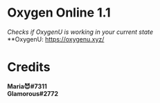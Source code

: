 # Oxygen Online 1.1
*Checks if OxygenU is working in your current state* <br>
**OxygenU: https://oxygenu.xyz/ <br>
# Credits
**Maria😈#7311** <br>
**Glamorous#2772** 
